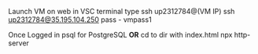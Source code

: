 Launch VM on web
in VSC terminal type
	ssh up2312784@(VM IP)
	ssh up2312784@35.195.104.250
	pass  - vmpass1

Once Logged in
	psql for PostgreSQL
	**OR**
	cd to dir with index.html
	npx http-server
